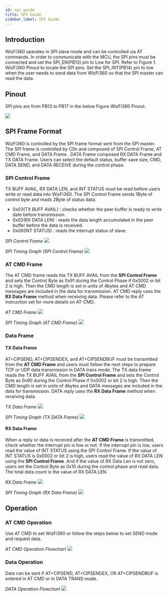 ```yaml
---
id: spi_guide
title: SPI Guide
sidebar_label: SPI Guide
---
```


## Introduction

WizFi360 operates in SPI slave mode and can be controlled via AT commands. In order to communicate with the MCU, the SPI pins must be connected and set the SPI_EN(PB13) pin to Low for SPI. Refer to Figure 1. WizFi360 Pinout to locate the SPI pins. Set the SPI_INT(PB14) pin to low when the user needs to send data from WizFi360 so that the SPI master can read the data.

## Pinout

SPI pins are from PB13 to PB17 in the below Figure WizFi360 Pinout.

![](/Document/img/basic_guides/spi_guide/wizfi360_pinout.png)

## SPI Frame Format

WizFi360 is controlled by the SPI frame format sent from the SPI master. The SPI frame is controlled by CSn and composed of SPI Control Frame, AT CMD Frame, and DATA Frame . DATA Frame composed RX DATA Frame and TX DATA Frame. Users can select the default status, buffer save size, CMD, DATA SEND, and DATA RECEIVE during the control phase.

### SPI Control Frame

TX BUFF AVAIL, RX DATA LEN, and INT STATUS must be read before users write or read data into WizFi360.
The SPI Control Frame sends 1Byte of control byte and reads 2Byte of status data.

- 0x03(TX BUFF AVAIL) : checks whether the peer buffer is ready to write date before transmission.
- 0x02(RX DATA LEN) : reads the data length accumulated in the peer buffer before the data is received.
- 0x06(INT STATUS) : reads the interrupt status of slave.

*SPI Control Frame*
![](/Document/img/basic_guides/spi_guide/fig2_spi_control_frame.png)

*SPI Timing Graph (SPI Control Frame)*
![](/Document/img/basic_guides/spi_guide/fig3_spi_timing_graph.png)

### AT CMD Frame

The AT CMD frame reads the TX BUFF AVAIL from the **SPI Control Frame** and sets the Control Byte as 0x91 during the Control Phase if 0x0002 or bit 2 is high. Then the CMD length is set in units of 4bytes and AT CMD messages are included in the data for transmission. AT CMD reply uses the **RX Data Frame** method when receiving data. Please refer to the AT instruction set for more details on AT-CMD.

*AT CMD Frame*
![](/Document/img/basic_guides/spi_guide/fig4_at_cmd_frame.png)

*SPI Timing Graph (AT CMD Frame)*
![](/Document/img/basic_guides/spi_guide/fig5_spi_timing_graph.png)

### Data Frame

#### TX Data Frame

AT+CIPSEND, AT+CIPSENDEX, and AT+CIPSENDBUF must be transmitted from the **AT CMD Frame** and users must follow the next steps to prepare TCP or UDP data transmission in DATA trans mode.
The TX data frame reads the TX BUFF AVAIL from the **SPI Control Frame** and sets the Control Byte as 0x90 during the Control Phase if 0x0002 or bit 2 is high. Then the CMD length is set in units of 4bytes and DATA messages are included in the data for transmission. DATA reply uses the **RX Data Frame** method when receiving data. 

*TX Data Frame*
![](/Document/img/basic_guides/spi_guide/fig6_tx_data_frame.png)

*SPI Timing Graph (TX DATA Frame)*
![](/Document/img/basic_guides/spi_guide/fig7.png)

#### RX Data Frame

When a reply or data is received after the **AT CMD Frame** is transmitted, check whether the interrupt pin is low or not. If the interrupt pin is low, users read the value of INT STATUS using the SPI Control Frame. If the value of INT STATUS is 0x0002 or bit 2 is high, users read the value of RX DATA LEN using the **SPI Control Frame**. And if the value of RX Data Len is not zero, users set the Control Byte as 0x10 during the control phase and read data. The total data count is the value of RX DATA LEN.

*RX Data Frame*
![](/Document/img/basic_guides/spi_guide/fig8.png)

*SPI Timing Graph (RX Data Frame)*
![](/Document/img/basic_guides/spi_guide/fig9.png)

## Operation

### AT CMD Operation

Use AT CMD to set WizFi360 or follow the steps below to set SEND mode and request data.

*AT CMD Operation Flowchart*
![](/Document/img/basic_guides/spi_guide/fig10.png)

### Data Operation

Data can be sent if AT+CIPSEND, AT+CIPSENDEX, OR AT+CIPSENDBUF is entered in AT CMD or in DATA TRANS mode.

*DATA Operation Flowchart*
![](/Document/img/basic_guides/spi_guide/fig11.png)